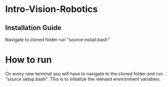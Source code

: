 # Intro-Vision-Robotics
## Installation Guide
Navigate to cloned folder
run "source install.bash"

# How to run
On every new terminal you will have to navigate to the cloned folder and run "source setup.bash". This is to initialize the relevant environment variables.

